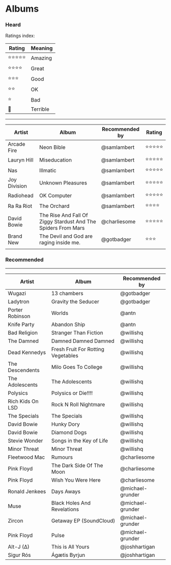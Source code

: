 # Albums

### Heard

Ratings index:

| Rating | Meaning |
|---|---|
| :star::star::star::star::star: | Amazing |
| :star::star::star::star: | Great |
| :star::star::star: | Good |
| :star::star: | OK |
| :star: | Bad |
| :hankey: | Terrible|


----------
| Artist  | Album  | Recommended by | Rating   |
|---|---|---|---|
|  Arcade Fire | Neon Bible  |  @samlambert | :star::star::star::star::star:|
|  Lauryn Hill | Miseducation  |  @samlambert | :star::star::star::star::star:|
|  Nas | Illmatic  |  @samlambert | :star::star::star::star::star:|
|  Joy Division | Unknown Pleasures  |  @samlambert | :star::star::star::star::star:|
|  Radiohead | OK Computer  |  @samlambert | :star::star::star::star::star:|
|  Ra Ra Riot | The Orchard  |  @samlambert | :star::star::star::star:|
| David Bowie | The Rise And Fall Of Ziggy Stardust And The Spiders From Mars | @charliesome | :star::star::star::star::star:|
| Brand New  |  The Devil and God are raging inside me. |  @gotbadger | :star::star::star: |
|   |   |   |

### Recommended
----------
| Artist  | Album  | Recommended by |
|---|---|---|
| Wugazi | 13 chambers | @gotbadger |
| Ladytron | Gravity the Seducer | @gotbadger |
| Porter Robinson | Worlds | @antn |
| Knife Party | Abandon Ship | @antn |
| Bad Religion | Stranger Than Fiction | @willishq |
| The Damned | Damned Damned Damned | @willishq |
| Dead Kennedys | Fresh Fruit For Rotting Vegetables | @willishq |
| The Descendents | Milo Goes To College | @willishq |
| The Adolescents | The Adolescents | @willishq |
| Polysics | Polysics or Die!!!! | @willishq |
| Rich Kids On LSD | Rock N Roll Nightmare | @willishq |
| The Specials | The Specials | @willishq |
| David Bowie | Hunky Dory | @willishq |
| David Bowie | Diamond Dogs | @willishq |
| Stevie Wonder | Songs in the Key of Life | @willishq |
| Minor Threat | Minor Threat | @willishq |
| Fleetwood Mac | Rumours | @charliesome |
| Pink Floyd | The Dark Side Of The Moon | @charliesome |
| Pink Floyd | Wish You Were Here | @charliesome |
| Ronald Jenkees | Days Aways | @michael-grunder |
| Muse | Black Holes And Revelations | @michael-grunder |
| Zircon | Getaway EP (SoundCloud) | @michael-grunder |
| Pink Floyd | Pulse | @michael-grunder |
| Alt-J (∆) | This is All Yours | @joshhartigan |
| Sigur Rós | Ágætis Byrjun | @joshhartigan |
